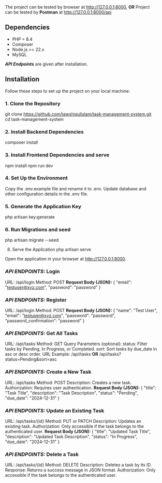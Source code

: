 The project can be tested by browser at http://127.0.0.1:8000,
**OR**
Project can be tested by **Postman** at http://127.0.0.1:8000/api

## Dependencies
- PHP = 8.4
- Composer
- Node.js >= 22.x
- MySQL

***API Endpoints*** are given after installation.

## Installation

Follow these steps to set up the project on your local machine:

### 1. Clone the Repository
git clone https://github.com/tawshiqulislam/task-management-system.git
cd task-management-system

### 2. Install Backend Dependencies
composer install

### 3. Install Frontend Dependencies and serve
npm install
npm run dev

### 4. Set Up the Environment
Copy the .env.example file and rename it to .env.
Update database and other configuration details in the .env file.

### 5. Generate the Application Key
php artisan key:generate

### 6. Run Migrations and seed
php artisan migrate --seed

8. Serve the Application
php artisan serve

Open the application in your browser at http://127.0.0.1:8000.



### *API ENDPOINTS:* Login
URL: /api/login
Method: POST
**Request Body (JSON):**
{
  "email": "testuser@xyz.com",
  "password": "password"
}

### *API ENDPOINTS:* Register
URL: /api/login
Method: POST
**Request Body (JSON):**
{
    "name": "Test User",
    "email": "testuser@xyz.com",
    "password": "password",
    "password_confirmation": "password"
}

### *API ENDPOINTS:* Get All Tasks
URL: /api/tasks
Method: GET
Query Parameters (optional): status: Filter tasks by Pending, In Progress, or Completed. sort: Sort tasks by due_date in asc or desc order.
URL Example: /api/tasks  **OR**   /api/tasks?status=Pending&sort=asc

### *API ENDPOINTS:* Create a New Task
URL: /api/tasks
Method: POST
Description: Creates a new task.
Authorization: Requires user authentication.
**Request Body (JSON):**
{
  "title": "Task Title",
  "description": "Task Description",
  "status": "Pending",
  "due_date": "2024-12-31"
}

### *API ENDPOINTS:* Update an Existing Task
URL: /api/tasks/{id}
Method: PUT or PATCH
Description: Updates an existing task.
Authorization: Only accessible if the task belongs to the authenticated user.
**Request Body (JSON):**
{
  "title": "Updated Task Title",
  "description": "Updated Task Description",
  "status": "In Progress",
  "due_date": "2024-12-31"
}

### *API ENDPOINTS:* Delete a Task
URL: /api/tasks/{id}
Method: DELETE
Description: Deletes a task by its ID.
Response: Returns a success message in JSON format.
Authorization: Only accessible if the task belongs to the authenticated user.



